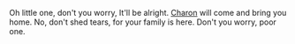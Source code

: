 ---
---

Oh little one, don't you worry, 
It'll be alright.
[Charon](..\..\..\Beings\Gods%20and%20Deities\Charon.md) will come and bring you home.
No, don't shed tears, for your family is here. 
Don't you worry, poor one. 
